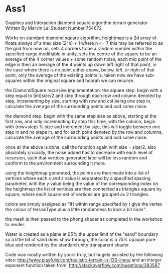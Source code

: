# Ass1
Graphics and Interaction diamond square algorithm terrain generator 
Written By Marvin Lai
Student Number 754672

Works on standard diamond square algorithm,
heightmap is a 2d array of floats always of a max size (2^n) + 1 where n <= 7 this may be referred to as the grid from now on,
sets 4 corners to be a random number within the specified range modifiable in unity,
sets the centre of the square to be an average of the 4 corner values + some random noise,
each mid point of the edge is then an average of the 4 points up down left right of that point,
in the case where there is no point either above, below, left, or right of that point, only the average of the existing points is, taken
now we have sub-squares within the original square and hoorah we can recurse.

the DiamondSquare recursive implementation:
the square step:
begin with a step equal to (int)size/2 and step through each row and column denoted by step, incrementing by size,
starting with row and col being one step in,
calculate the average of the surrounding points and add some noise.

the diamond step:
begin with the same step size as above, starting at the first row, and only incrementing by step this time,
with the column, begin with (row+step) % size and increment by size, this will toggle between one step in and no steps in,
and for each point denoted by the row and columns, calculate the average of the surrounding points and add some noise.

once all the above is done, call the function again with size = size/2,
also absolutely crucially, the noise added has to decrease with each level of recursion, such that vertices generated later will be less random and conform to the environment surrounding it more.

using the heightmap generated, the points are then made into a list of vertices where each x and z value is separated by a specified spacing parameter,
with the y value being the value of the corresponding index on the heightmap
the list of vertices are then connected as triangles square by square, where each square set of vertices are grouped as 2 triangles.

colors are simply assigned as "if( within range specified by <terrainType> ) give the vertex the colour of terrainType plus a little randomness to look a bit nicer".

the mesh is then passed to the phong shader as completed in the workshop to render.

Water is created as a plane at 95% the upper limit of the "sand" boundary so a little bit of sand does show through,
the color is a 75% opaque pure blue and rendered by the standard unity transparent shader. 

Code was mostly written by yours truly, but hugely assisted by the following sites: 
http://www.playfuljs.com/realistic-terrain-in-130-lines/
and an integer exponent function taken from:
http://stackoverflow.com/questions/383587
